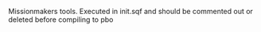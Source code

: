 Missionmakers tools. Executed in init.sqf and should be commented out or deleted before compiling to pbo

